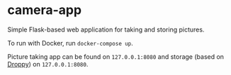 # camera-app

Simple Flask-based web application for taking and storing pictures.

To run with Docker, run `docker-compose up`.

Picture taking app can be found on `127.0.0.1:8080` and storage (based on [Droppy](https://github.com/silverwind/droppy)) on `127.0.0.1:8080`.
